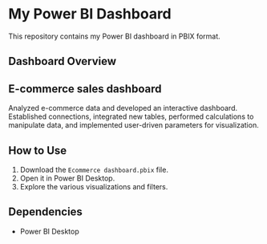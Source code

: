 # My Power BI Dashboard

This repository contains my Power BI dashboard in PBIX format.

## Dashboard Overview

## E-commerce sales dashboard
Analyzed e-commerce data and developed an interactive dashboard.
Established connections, integrated new tables, performed calculations to manipulate data, and implemented user-driven parameters for visualization.

## How to Use

1. Download the `Ecommerce dashboard.pbix` file.
2. Open it in Power BI Desktop.
3. Explore the various visualizations and filters.

## Dependencies

- Power BI Desktop
